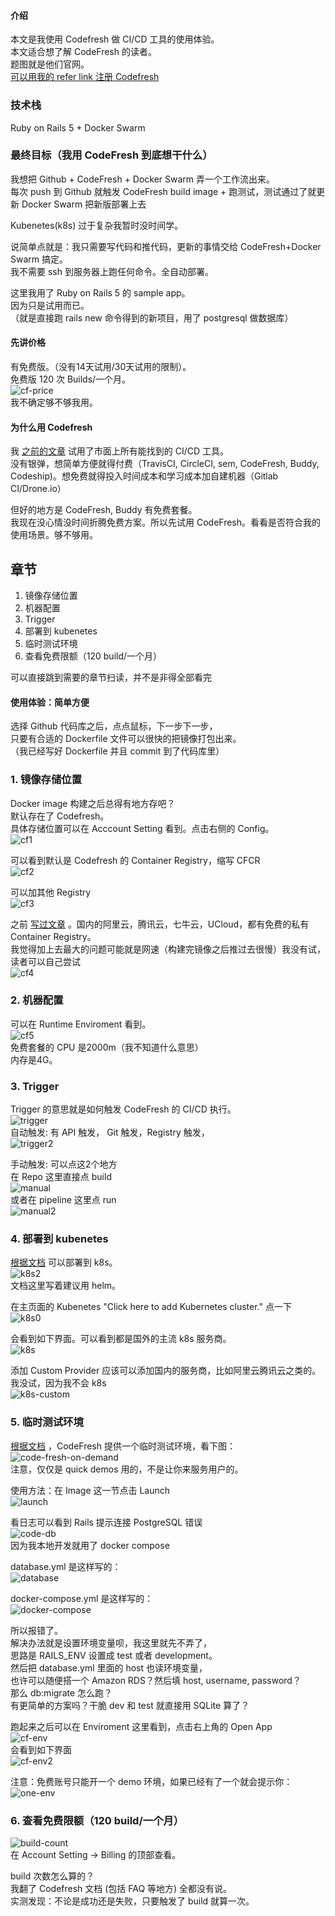 #### 介绍

本文是我使用 Codefresh 做 CI/CD 工具的使用体验。  
本文适合想了解 CodeFresh 的读者。  
题图就是他们官网。  
[可以用我的 refer link 注册 Codefresh](https://g.codefresh.io/signup?ref=rkaDjY5gE)

### 技术栈

Ruby on Rails 5 + Docker Swarm

### 最终目标（我用 CodeFresh 到底想干什么）

我想把 Github + CodeFresh + Docker Swarm 弄一个工作流出来。  
每次 push 到 Github 就触发 CodeFresh build image + 跑测试，测试通过了就更新 Docker Swarm 把新版部署上去

Kubenetes(k8s) 过于复杂我暂时没时间学。

说简单点就是：我只需要写代码和推代码，更新的事情交给 CodeFresh+Docker Swarm 搞定。  
我不需要 ssh 到服务器上跑任何命令。全自动部署。

这里我用了 Ruby on Rails 5 的 sample app。  
因为只是试用而已。  
（就是直接跑 rails new 命令得到的新项目，用了 postgresql 做数据库）

#### 先讲价格

有免费版。（没有14天试用/30天试用的限制）。  
免费版 120 次 Builds/一个月。  
![cf-price](https://1c7.me/content/images/2019/02/cf-price.jpg)  
我不确定够不够我用。

#### 为什么用 Codefresh

我 [之前的文章](https://1c7.me/ci-cd/) 试用了市面上所有能找到的 CI/CD 工具。  
没有银弹，想简单方便就得付费（TravisCI, CircleCI, sem, CodeFresh, Buddy, Codeship)。想免费就得投入时间成本和学习成本加自建机器（Gitlab CI/Drone.io）

但好的地方是 CodeFresh, Buddy 有免费套餐。  
我现在没心情没时间折腾免费方案。所以先试用 CodeFresh。看看是否符合我的使用场景。够不够用。

## 章节

1.  镜像存储位置
2.  机器配置
3.  Trigger
4.  部署到 kubenetes
5.  临时测试环境
6.  查看免费限额（120 build/一个月）

可以直接跳到需要的章节扫读，并不是非得全部看完

#### 使用体验：简单方便

选择 Github 代码库之后，点点鼠标，下一步下一步，  
只要有合适的 Dockerfile 文件可以很快的把镜像打包出来。  
（我已经写好 Dockerfile 并且 commit 到了代码库里）

### 1\. 镜像存储位置

Docker image 构建之后总得有地方存吧？  
默认存在了 Codefresh。  
具体存储位置可以在 Acccount Setting 看到。点击右侧的 Config。  
![cf1](https://1c7.me/content/images/2019/02/cf1.jpg)

可以看到默认是 Codefresh 的 Container Registry，缩写 CFCR  
![cf2](https://1c7.me/content/images/2019/02/cf2.jpg)

可以加其他 Registry  
![cf3](https://1c7.me/content/images/2019/02/cf3.jpg)

之前 [写过文章](https://1c7.me/2019-1-31-china-free-private-docker-registry/) 。国内的阿里云，腾讯云，七牛云，UCloud，都有免费的私有 Container Registry。  
我觉得加上去最大的问题可能就是网速（构建完镜像之后推过去很慢）我没有试，读者可以自己尝试  
![cf4](https://1c7.me/content/images/2019/02/cf4.jpg)

### 2\. 机器配置

可以在 Runtime Enviroment 看到。  
![cf5](https://1c7.me/content/images/2019/02/cf5.jpg)  
免费套餐的 CPU 是2000m（我不知道什么意思）  
内存是4G。

### 3\. Trigger

Trigger 的意思就是如何触发 CodeFresh 的 CI/CD 执行。  
![trigger](https://1c7.me/content/images/2019/02/trigger.jpg)  
自动触发: 有 API 触发， Git 触发，Registry 触发，  
![trigger2](https://1c7.me/content/images/2019/02/trigger2.jpg)

手动触发: 可以点这2个地方  
在 Repo 这里直接点 build  
![manual](https://1c7.me/content/images/2019/02/manual.jpg)  
或者在 pipeline 这里点 run  
![manual2](https://1c7.me/content/images/2019/02/manual2.jpg)

### 4\. 部署到 kubenetes

[根据文档](https://codefresh.io/docs/docs/getting-started/deployment-to-kubernetes-quick-start-guide/) 可以部署到 k8s。  
![k8s2](https://1c7.me/content/images/2019/02/k8s2.jpg)  
文档这里写着建议用 helm。

在主页面的 Kubenetes "Click here to add Kubernetes cluster." 点一下  
![k8s0](https://1c7.me/content/images/2019/02/k8s0.jpg)

会看到如下界面。可以看到都是国外的主流 k8s 服务商。  
![k8s](https://1c7.me/content/images/2019/02/k8s.jpg)

添加 Custom Provider 应该可以添加国内的服务商，比如阿里云腾讯云之类的。  
我没试，因为我不会 k8s  
![k8s-custom](https://1c7.me/content/images/2019/02/k8s-custom.jpg)

### 5\. 临时测试环境

[根据文档](https://codefresh.io/docs/docs/getting-started/on-demand-environments/) ，CodeFresh 提供一个临时测试环境，看下图：  
![code-fresh-on-demand](https://1c7.me/content/images/2019/02/code-fresh-on-demand.jpg)  
注意，仅仅是 quick demos 用的，不是让你来服务用户的。

使用方法：在 Image 这一节点击 Launch  
![launch](https://1c7.me/content/images/2019/02/launch.jpg)

看日志可以看到 Rails 提示连接 PostgreSQL 错误  
![code-db](https://1c7.me/content/images/2019/02/code-db.jpg)  
因为我本地开发就用了 docker compose

database.yml 是这样写的：  
![database](https://1c7.me/content/images/2019/02/database.jpg)

docker-compose.yml 是这样写的：  
![docker-compose](https://1c7.me/content/images/2019/02/docker-compose.jpg)

所以报错了。  
解决办法就是设置环境变量呗，我这里就先不弄了，  
思路是 RAILS\_ENV 设置成 test 或者 development。  
然后把 database.yml 里面的 host 也读环境变量，  
也许可以随便搭一个 Amazon RDS？然后填 host, username, password？  
那么 db:migrate 怎么跑？  
有更简单的方案吗？干脆 dev 和 test 就直接用 SQLite 算了？

跑起来之后可以在 Enviroment 这里看到，点击右上角的 Open App  
![cf-env](https://1c7.me/content/images/2019/02/cf-env.jpg)  
会看到如下界面  
![cf-env2](https://1c7.me/content/images/2019/02/cf-env2.jpg)

注意：免费账号只能开一个 demo 环境，如果已经有了一个就会提示你：  
![one-env](https://1c7.me/content/images/2019/02/one-env.jpg)

### 6\. 查看免费限额（120 build/一个月）

![build-count](https://1c7.me/content/images/2019/02/build-count.jpg)  
在 Account Setting -> Billing 的顶部查看。

build 次数怎么算的？  
我翻了 Codefresh 文档 (包括 FAQ 等地方) 全都没有说。  
实测发现：不论是成功还是失败，只要触发了 build 就算一次。
